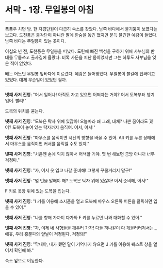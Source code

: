 # 서막 - 1장. 무일봉의 아침

---

폭풍우 치던 밤. 한 자경단원이 다급히 숙소를 찾았다. 남쪽 바다에서 불기둥이 보였다는 보고다. 도천풍은 충각단이 아니란 말에 한숨을 놓긴 했지만 문득 불긴한 예감이 들었다. 남쪽 바다는 무일봉이 있는 곳이다.

이십오 년 전, 도천풍은 무일봉을 떠났다. 도탄에 빠진 백성을 구하기 위해 사부님의 반대를 무릅쓰고 출사길에 올랐다. 비록 사문을 떠난 몸이었지만 그는 하루도 사부님을 잊은 적이 없었다.

배는 어느덧 무일봉 앞바다에 이르렀다. 예감은 들어맞았다. 무일봉이 불길에 휩싸이고 있었다. 대체 무슨일이 있었던 걸까.

---

**넷째 사저 진영**: "어서 일어나! 아직도 자고 있으면 어쩌자는 거야? 어서 도복부터 챙겨 입어. 빨리!"

도복의 위치를 묻는다.

**넷째 사저 진영**: "도복은 탁자 위에 있잖아! 오늘따라 왜 그래, 대체? 나쁜 꿈이라도 꿨어? 도복이 놓여 있는 탁자까지 움직여. 어서, 어서!"

**넷째 사저 진영**: "마우스를 움직이면 시선의 방향을 바꿀 수 있어. Alt 키를 누른 상태에서 마우스를 움직이면 커서를 움직일 수도 있지."

**넷째 사저 진영**: "처음엔 손에 익지 않아서 어색할 거야. 몇 번 해보면 금방 아니까 너무 걱정마."

**넷째 사저 진영**: "자, 어서 옷 입고 나갈 준비해! 그렇게 꾸물거리지 말구!"

**넷째 사저 진영**: "몇 번을 말해야 해? 도복은 탁자 위에 있잖아! 어서 준비해, 어서!"

F 키로 옷장 위에 있는 도복을 집는다.

**넷째 사저 진영**: "I 키를 이용해 소지품을 열고 도복에 마우스 오른쪽 버튼을 클릭하면 입을 수 있어."

**넷째 사저 진영**: "나를 향해 가까이 다가와 F 키를 누르면 나와 대화할 수 있어."

**넷째 사저 진영**: "자, 이제 네 사형들을 깨우러 가자! 다들 하나같이 다 게을러터져서는... 에휴, 우리 홍문파의 앞날이 걱정된다, 걱정돼!"

**넷째 사저 진영**: "막내야, 내가 했던 말이 기억나지 않으면 J 키를 이용해 퀘스트 창을 열어서 확인해 봐."

숙소 앞으로 이동한다.
